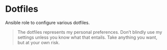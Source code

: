 # Dotfiles

Ansible role to configure various dotfiles.

> The dotfiles represents my personal preferences. Don’t blindly use my settings unless you know what that entails. Take anything you want, but at your own risk.
